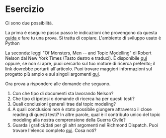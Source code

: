 # Esercizio

Ci sono due possibilità.

La prima è eseguire passo passo le indicazioni che provengono da questa [guida ](https://techblog.smc.it/it/2021-10-22/topic-modelling)e fare tu una prova. Si tratta di copiare. L'ambiente di sviluppo usato è Python

La seconda: leggi "Of Monsters, Men -- and Topic Modelling" di Robert Nelson dal New York Times (Tasto destro e traduci). È disponibile [qui](https://opinionator.blogs.nytimes.com/2011/05/29/of-monsters-men-and-topic-modeling/) oppure, se non si apre, puoi cercarlo sul tuo motore di ricerca preferito; il link dovrebbe portarti all'articolo. Puoi trovare maggiori informazioni sul progetto più ampio e sui singoli argomenti [qui](https://dsl.richmond.edu/dispatch/Topics).

Ora prova a rispondere alle domande che seguono.

1. Con che tipo di documenti sta lavorando Nelson? &#x20;
2. Che tipo di ipotesi o domande di ricerca ha per questi testi?&#x20;
3. Quali conclusioni generali trae dal topic modeling?&#x20;
4. A quali conclusioni non è stato possibile giungere attraverso il close reading di questi testi? In altre parole, qual è il contributo unico del topic modeling alla nostra comprensione della Guerra Civile?&#x20;
5. Guarda i grafici/dati per gli altri argomenti nel Richmond Dispatch. Puoi  trovare l'elenco completo [qui](https://dsl.richmond.edu/dispatch/). Cosa noti?
